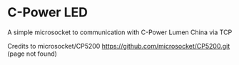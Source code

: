 # C-Power LED
 A simple microsocket to communication with C-Power Lumen China via TCP

Credits to microsocket/CP5200 https://github.com/microsocket/CP5200.git (page not found)


